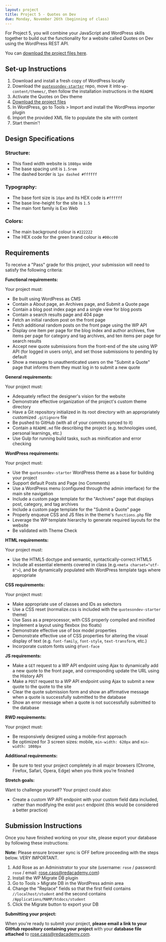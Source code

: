 ```yaml
---
layout: project
title: Project 5 - Quotes on Dev
due: Monday, November 26th (beginning of class)
---
```


For Project 5, you will combine your JavaScript and WordPress skills together to build out the functionality for a website called Quotes on Dev using the WordPress REST API.

You can [download the project files here](https://s3-us-west-2.amazonaws.com/red-wdp/project-files/project-05.zip).

## Set-up Instructions

1.  Download and install a fresh copy of WordPress locally
2.  Download the [`quotesondev-starter`](https://github.com/redacademy/quotesondev-starter) repo, move it into `wp-content/themes/`, then follow the installation instructions in the `README`
3.  Activate the Quotes on Dev theme
4.  [Download the project files](https://s3-us-west-2.amazonaws.com/red-wdp/project-files/project-05.zip)
5.  In WordPress, go to Tools > Import and install the WordPress importer plugin
6.  Import the provided XML file to populate the site with content
7.  Start themin'!

## Design Specifications

### Structure:

- This fixed width website is `1080px` wide
- The base spacing unit is `1.5rem`
- The dashed border is `1px dashed #ffffff`

### Typography:

- The base font size is `16px` and its HEX code is `#ffffff`
- The base line-height for the site is `1.5`
- The main font family is Exo Web

### Colors:

- The main background colour is `#222222`
- The HEX code for the green brand colour is `#00cc00`

## Requirements

To receive a "Pass" grade for this project, your submission will need to satisfy the following criteria:

**Functional requirements:**

Your project must:

- Be built using WordPress as CMS
- Contain a About page, an Archives page, and Submit a Quote page
- Contain a blog post index page and a single view for blog posts
- Contain a search results page and 404 page
- Fetch an initial random post on the front page
- Fetch additional random posts on the front page using the WP API
- Display one item per page for the blog index and author archives, five items per page for category and tag archives, and ten items per page for search results
- Accept new quote submissions from the front-end of the site using WP API (for logged in users only), and set those submissions to pending by default
- Show a message to unauthenticated users on the "Submit a Quote" page that informs them they must log in to submit a new quote

**General requirements:**

Your project must:

- Adequately reflect the designer's vision for the website
- Demonstrate effective organization of the project's custom theme directory
- Have a Git repository initialized in its root directory with an appropriately customized `.gitignore` file
- Be pushed to GitHub (with all of your commits synced to it)
- Contain a `README.md` file describing the project (e.g. technologies used, personal learnings, etc.)
- Use Gulp for running build tasks, such as minification and error checking

**WordPress requirements:**

Your project must:

- Use the `quotesondev-starter` WordPress theme as a base for building your project
- Support default Posts and Page (no Comments)
- Use a WordPress menu (configured through the admin interface) for the main site navigation
- Include a custom page template for the "Archives" page that displays post, category, and tag archives
- Include a custom page template for the "Submit a Quote" page
- Properly enqueue CSS and JS files in the theme's `functions.php` file
- Leverage the WP template hierarchy to generate required layouts for the website
- Be validated with Theme Check

**HTML requirements:**

Your project must:

- Use the HTML5 doctype and semantic, syntactically-correct HTML5
- Include all essential elements covered in class (e.g.`<meta charset="utf-8">`), and be dynamically populated with WordPress template tags where appropriate

**CSS requirements:**

Your project must:

- Make appropriate use of classes and IDs as selectors
- Use a CSS reset (normalize.css is included with the `quotesondev-starter` theme)
- Use Sass as a preprocessor, with CSS properly compiled and minified
- Implement a layout using flexbox (no floats)
- Demonstrate effective use of box model properties
- Demonstrate effective use of CSS properties for altering the visual display of text (e.g. `font-family`, `font-style`, `text-transform`, etc.)
- Incorporate custom fonts using `@font-face`

**JS requirements:**

- Make a `GET` request to a WP API endpoint using Ajax to dynamically add a new quote to the front page, and corresponding update the URL using the History API
- Make a `POST` request to a WP API endpoint using Ajax to submit a new quote to the quote to the site
- Clear the quote submission form and show an affirmative message when a quote is successfully submitted to the database
- Show an error message when a quote is not successfully submitted to the database

**RWD requirements:**

Your project must:

- Be responsively designed using a mobile-first approach
- Be optimized for 3 screen sizes: mobile, `min-width: 620px` and `min-width: 1080px`

**Additional requirements:**

- Be sure to test your project completely in all major browsers (Chrome, Firefox, Safari, Opera, Edge) when you think you’re finished

**Stretch goals:**

Want to challenge yourself? Your project could also:

- Create a custom WP API endpoint with your custom field data included, rather than modifying the exist `post` endpoint (this would be considered a better practice)

## Submission Instructions

Once you have finished working on your site, please export your database by following these instructions:

**Note:** Please ensure browser sync is OFF before proceeding with the steps below. VERY IMPORTANT.

1.  Add Rose as an Administrator to your site (username: `rose` / password: `rose` / email: rose.cass@redacademy.com)
2.  Install the WP Migrate DB plugin
3.  Go to Tools > Migrate DB in the WordPress admin area
4.  Change the "Replace" fields so that the first field contains `//localhost/student` and the second contains `/Applications/MAMP/htdocs/student`
5.  Click the Migrate button to export your DB

**Submitting your project:**

When you're ready to submit your project, **please email a link to your GitHub repository containing your project** with your **database file attached** to [rose.cass@redacademy.com](mailto:rose.cass@redacademy.com).
